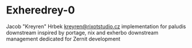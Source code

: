 # Exheredrey-0

Jacob "Kreyren" Hrbek <kreyren@rixotstudio.cz> implementation for paludis downstream inspired by portage, nix and exherbo downstream management dedicated for Zernit development